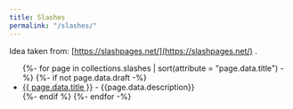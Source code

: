 ```yaml
---
title: Slashes
permalink: "/slashes/"
---
```


Idea taken from: [https://slashpages.net/](https://slashpages.net/) .

<ul>
{%- for page in collections.slashes | sort(attribute = "page.data.title") -%}
{%- if not page.data.draft -%}
<li><a href="{{page.url}}">{{ page.data.title }}</a> - {{page.data.description}}</li>
{%- endif %}
{%- endfor -%}

</ul>
